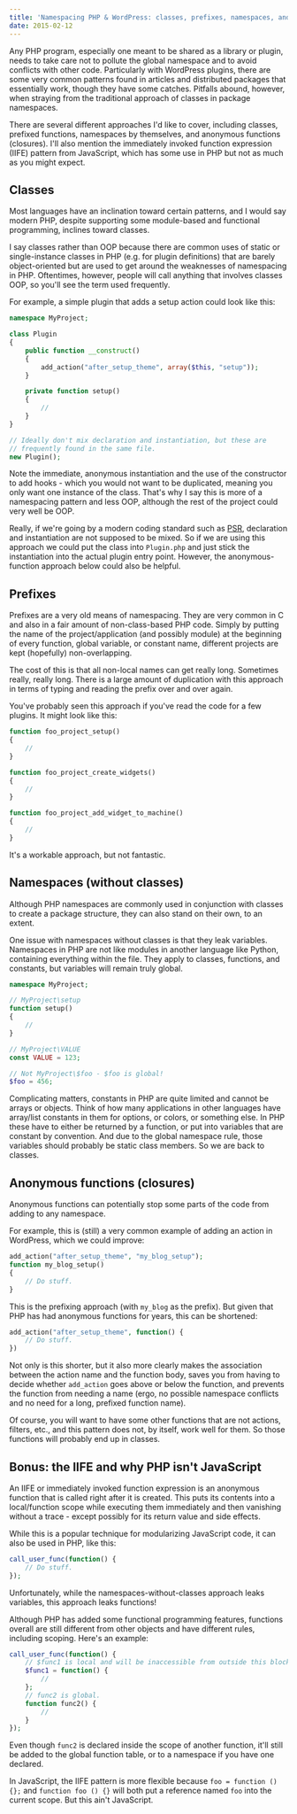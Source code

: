 ```yaml
---
title: 'Namespacing PHP & WordPress: classes, prefixes, namespaces, and closures'
date: 2015-02-12
---
```


Any PHP program, especially one meant to be shared as a library or plugin, needs to take care not to pollute the global namespace and to avoid conflicts with other code. Particularly with WordPress plugins, there are some very common patterns found in articles and distributed packages that essentially work, though they have some catches. Pitfalls abound, however, when straying from the traditional approach of classes in package namespaces.

There are several different approaches I'd like to cover, including classes, prefixed functions, namespaces by themselves, and anonymous functions (closures). I'll also mention the immediately invoked function expression (IIFE) pattern from JavaScript, which has some use in PHP but not as much as you might expect.

## Classes

Most languages have an inclination toward certain patterns, and I would say modern PHP, despite supporting some module-based and functional programming, inclines toward classes.

I say classes rather than OOP because there are common uses of static or single-instance classes in PHP (e.g. for plugin definitions) that are barely object-oriented but are used to get around the weaknesses of namespacing in PHP. Oftentimes, however, people will call anything that involves classes OOP, so you'll see the term used frequently.

For example, a simple plugin that adds a setup action could look like this:

```php
namespace MyProject;

class Plugin
{
    public function __construct()
    {
        add_action("after_setup_theme", array($this, "setup"));
    }

    private function setup()
    {
        //
    }
}

// Ideally don't mix declaration and instantiation, but these are
// frequently found in the same file.
new Plugin();

```

Note the immediate, anonymous instantiation and the use of the constructor to add hooks - which you would not want to be duplicated, meaning you only want one instance of the class. That's why I say this is more of a namespacing pattern and less OOP, although the rest of the project could very well be OOP.

Really, if we're going by a modern coding standard such as [PSR](http://www.php-fig.org/psr/psr-1/), declaration and instantiation are not supposed to be mixed. So if we are using this approach we could put the class into `Plugin.php` and just stick the instantiation into the actual plugin entry point. However, the anonymous-function approach below could also be helpful.

## Prefixes

Prefixes are a very old means of namespacing. They are very common in C and also in a fair amount of non-class-based PHP code. Simply by putting the name of the project/application (and possibly module) at the beginning of every function, global variable, or constant name, different projects are kept (hopefully) non-overlapping.

The cost of this is that all non-local names can get really long. Sometimes really, really long. There is a large amount of duplication with this approach in terms of typing and reading the prefix over and over again.

You've probably seen this approach if you've read the code for a few plugins. It might look like this:

```php
function foo_project_setup()
{
    //
}

function foo_project_create_widgets()
{
    //
}

function foo_project_add_widget_to_machine()
{
    //
}

```

It's a workable approach, but not fantastic.

## Namespaces (without classes)

Although PHP namespaces are commonly used in conjunction with classes to create a package structure, they can also stand on their own, to an extent.

One issue with namespaces without classes is that they leak variables. Namespaces in PHP are not like modules in another language like Python, containing everything within the file. They apply to classes, functions, and constants, but variables will remain truly global.

```php
namespace MyProject;

// MyProject\setup
function setup()
{
    //
}

// MyProject\VALUE
const VALUE = 123;

// Not MyProject\$foo - $foo is global!
$foo = 456;

```

Complicating matters, constants in PHP are quite limited and cannot be arrays or objects. Think of how many applications in other languages have array/list constants in them for options, or colors, or something else. In PHP these have to either be returned by a function, or put into variables that are constant by convention. And due to the global namespace rule, those variables should probably be static class members. So we are back to classes.

## Anonymous functions (closures)

Anonymous functions can potentially stop some parts of the code from adding to any namespace.

For example, this is (still) a very common example of adding an action in WordPress, which we could improve:

```php
add_action("after_setup_theme", "my_blog_setup");
function my_blog_setup()
{
    // Do stuff.
}

```

This is the prefixing approach (with `my_blog` as the prefix). But given that PHP has had anonymous functions for years, this can be shortened:

```php
add_action("after_setup_theme", function() {
    // Do stuff.
})

```

Not only is this shorter, but it also more clearly makes the association between the action name and the function body, saves you from having to decide whether `add_action` goes above or below the function, and prevents the function from needing a name (ergo, no possible namespace conflicts and no need for a long, prefixed function name).

Of course, you will want to have some other functions that are not actions, filters, etc., and this pattern does not, by itself, work well for them. So those functions will probably end up in classes.

## Bonus: the IIFE and why PHP isn't JavaScript

An IIFE or immediately invoked function expression is an anonymous function that is called right after it is created. This puts its contents into a local/function scope while executing them immediately and then vanishing without a trace - except possibly for its return value and side effects.

While this is a popular technique for modularizing JavaScript code, it can also be used in PHP, like this:

```php
call_user_func(function() {
    // Do stuff.
});

```

Unfortunately, while the namespaces-without-classes approach leaks variables, this approach leaks functions!

Although PHP has added some functional programming features, functions overall are still different from other objects and have different rules, including scoping. Here's an example:

```php
call_user_func(function() {
    // $func1 is local and will be inaccessible from outside this block
    $func1 = function() {
        //
    };
    // func2 is global.
    function func2() {
        //
    }
});

```

Even though `func2` is declared inside the scope of another function, it'll still be added to the global function table, or to a namespace if you have one declared.

In JavaScript, the IIFE pattern is more flexible because `foo = function () {};` and `function foo () {}` will both put a reference named `foo` into the current scope. But this ain't JavaScript.
